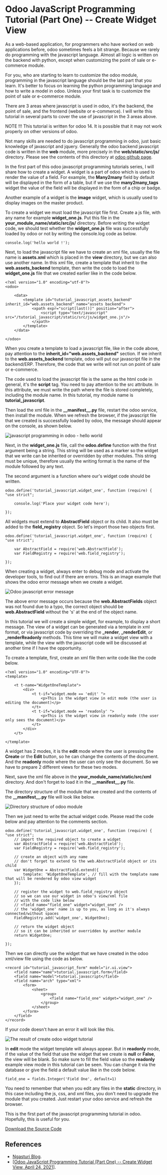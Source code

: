 Odoo JavaScript Programming Tutorial (Part One) -- Create Widget View
=====================================================================

As a web-based application, for programmers who have worked on web
applications before, odoo sometimes feels a bit strange. Because we
rarely do programming with the javascript language. Almost all logic is
written on the backend with python, except when customizing the point of
sale or e-commerce module.

For you, who are starting to learn to customize the odoo module,
programming in the javascript language should be the last part that you
learn. It's better to focus on learning the python programming language
and how to write a model in odoo. Unless your first task is to customize
the point of sale or e-commerce module.

There are 3 areas where javascript is used in odoo, it's the backend,
the point of sale, and the frontend (website or e-commerce). I will
write this tutorial in several parts to cover the use of javascript in
the 3 areas above.

NOTE !!! This tutorial is written for odoo 14. It is possible that it
may not work properly on other versions of odoo.

Not many skills are needed to do javascript programming in odoo, just
basic knowledge of javascript and jquery. Generally the odoo backend
javascript code is written in the **web** module, more precisely in the
**web/static/src/js/** directory. Please see the contents of this
directory at [odoo github page](https://github.com/odoo/odoo/tree/14.0/addons/web).

In the first part of this odoo javascript programming tutorials series,
I will share how to create a widget. A widget is a part of odoo which is
used to render the value of a field. For example, the **Many2many**
field by default will be displayed in the form of a table, but if we use
the **many2many\_tags** widget the value of the field will be displayed
in the form of a chip or badge.

Another example of a widget is the **image** widget, which is usually
used to display images on the master product.

To create a widget we must load the javascript file first. Create a js
file, with any name for example **widget\_one.js**. Put this file in the
**your\_module\_name/static/src/js/** directory. Before writing the
widget code, we should test whether the **widget\_one.js** file was
successfully loaded by odoo or not by writing the console.log code as
below.

```
console.log('hello world !');
```

Next, to load the javascript file we have to create an xml file, usually
the file name is **assets.xml** which is placed in the **view**
directory, but we can also use another name. In this xml file, create a
template that inherit to the **web.assets\_backend** template, then
write the code to load the **widget\_one.js** file that we created
earlier like in the code below.

```
<?xml version="1.0" encoding="utf-8"?>
<odoo>

    <data>
        <template id="tutorial_javascript_assets_backend" inherit_id="web.assets_backend" name="assets backend">
            <xpath expr="script[last()]" position="after">
                <script type="text/javascript" src="/tutorial_javascript/static/src/js/widget_one.js"/>
            </xpath>
        </template>
    </data>

</odoo>
```

When you create a template to load a javascript file, like in the code
above, pay attention to the **inherit\_id="web.assets\_backend"**
section. If we inherit to the **web.assets\_backend** template, odoo
will put our javascript file in the backend/ERP. Therefore, the code
that we write will not run on point of sale or e-commerce.

The code used to load the javascript file is the same as the html code
in general, it's the **script** tag. You need to pay attention to the
src attribute. In this attribute, we must write the path where the file
is stored completely, including the module name. In this tutorial, my
module name is **tutorial\_javascript**.

Then load the xml file in the **\_\_manifest\_\_.py** file, restart the
odoo service, then install the module. When we refresh the browser, if
the javascript file that we created is successfully loaded by odoo, the
message should appear on the console, as shown below.

![javascript programming in odoo - hello world](odoo_javascript_hello_world.png)

Next, in the **widget\_one.js** file, call the **odoo.define** function
with the first argument being a string. This string will be used as a
marker so the widget that we write can be inherited or overridden by
other modules. This string must be unique, therefore usually the writing
format is the name of the module followed by any text.

The second argument is a function where our's widget code should be
written.

```
odoo.define('tutorial_javascript.widget_one', function (require) {
"use strict";

    console.log('Place your widget code here');

});
```

All widgets must extend to **AbstractField** object or its child. It
also must be added to the **field\_registry** object. So let's import
those two objects first.

```
odoo.define('tutorial_javascript.widget_one', function (require) {
"use strict";

    var AbstractField = require('web.AbstractField');
    var FieldRegistry = require('web.field_registry');

});
```

When creating a widget, always enter to debug mode and activate the
developer tools, to find out if there are errors. This is an image
example that shows the odoo error message when we create a widget.


![Odoo javascript error message](odoo_javascript_error_message.png)


The above error message occurs because the **web.AbstractFields** object
was not found due to a typo, the correct object should be
**web.AbstractField** without the 's' at the end of the object name.

In this tutorial we will create a simple widget, for example, to display
a short message. The view of a widget can be generated via a template in
xml format, or via javascript code by overriding the **\_render**,
**\_renderEdit**, or **\_renderReadonly** methods. This time we will
make a widget view with a template, while the view with the javascript
code will be discussed at another time if I have the opportunity.

To create a template, first, create an xml file then write code like the
code below.

```
<?xml version="1.0" encoding="UTF-8"?>
<template>

    <t t-name="WidgetOneTemplate">
        <div>
            <t t-if="widget.mode == 'edit' ">
                <p>This is the widget view in edit mode (the user is editing the document)</p>
            </t>
            <t t-if="widget.mode == 'readonly' ">
                <p>This is the widget view in readonly mode (the user only sees the document)</p>
            </t>
        </div>
    </t>

</template>
```

A widget has 2 modes, it is the **edit** mode where the user is pressing
the **Create** or the **Edit** button, so he can change the contents of
the document. And the **readonly** mode where the user can only see the
document. So we have to prepare 2 different views for these two modes.

Next, save the xml file above in the
**your\_module\_name/static/src/xml** directory. And don't forget to
load it in the **\_\_manifest\_\_.py** file.

The directory structure of the module that we created and the contents
of the **\_\_manifest\_\_.py** file will look like below.

![Directory structure of odoo module](odoo_widget_tutorial_directory_structure.png)

Then we just need to write the actual widget code. Please read the code
below and pay attention to the comments section.

```
odoo.define('tutorial_javascript.widget_one', function (require) {
"use strict";
    // import the required object to create a widget
    var AbstractField = require('web.AbstractField');
    var FieldRegistry = require('web.field_registry');

    // create an object with any name
    // don't forget to extend to the web.AbstractField object or its child
    var WidgetOne = AbstractField.extend({
        template: 'WidgetOneTemplate', // fill with the template name that will be rendered by odoo view widget
    });

    // register the widget to web.field_registry object
    // so we can use our widget in odoo's view/xml file
    // with the code like below
    // <field name="field_one" widget="widget_one" />
    // the 'widget_one' name is up to you, as long as it's always connected/without spaces
    FieldRegistry.add('widget_one', WidgetOne);

    // return the widget object
    // so it can be inherited or overridden by another module
    return WidgetOne;

});
```

Then we can directly use the widget that we have created in the odoo
xml/view file using the code as below.

```
<record id="tutorial_javascript_form" model="ir.ui.view">
    <field name="name">tutorial.javascript.form</field>
    <field name="model">tutorial.javascript</field>
    <field name="arch" type="xml">
        <form>
            <sheet>
                <group>
                    <field name="field_one" widget="widget_one" />
                </group>
            </sheet>
        </form>
    </field>
</record>
```

If your code doesn't have an error it will look like this.

![The result of create odoo widget tutorial](an_odoo_widget_view.png)

In **edit** mode the widget template will always appear. But in
**readonly** mode, if the value of the field that use the widget that we
create is **null** or **False**, the view will be blank. So make sure to
fill the field value so the **readonly** example view mode in this
tutorial can be seen. You can change it via the database or give the
field a default value like in the code below.

```
field_one = fields.Integer('Field One', default=1)
```

You need to remember that when you edit any files in the **static**
directory, in this case including the js, css, and xml files, you don't
need to upgrade the module that you created. Just restart your odoo
service and refresh the browser.

This is the first part of the javascript programming tutorial in odoo.
Hopefully, this is useful for you.

[Download the Source Code](https://github.com/znry27/ngasturi-blog-english/tree/master/tutorial_javascript_odoo/part_one/tutorial_javascript)

## References

-   [Ngasturi Blog](https://en.ngasturi.id/).
-   [[Odoo JavaScript Programming Tutorial (Part One) -- Create Widget View, April 24, 2021](https://en.ngasturi.id/2021/04/24/odoo-javascript-programming-tutorial-part-one-create-widget-view/)].

